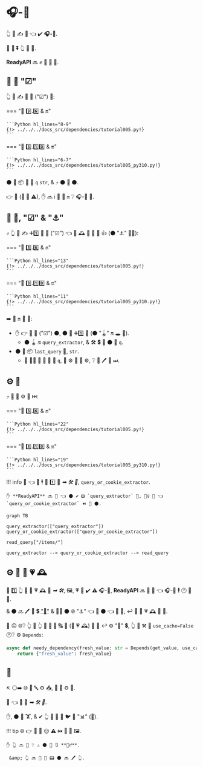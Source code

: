 # 🎧-🔗

👆 💪 ✍ 🔗 👈 ✔️ **🎧-🔗**.

👫 💪 **⏬** 👆 💪 👫.

**ReadyAPI** 🔜 ✊ 💅 🔬 👫.

## 🥇 🔗 "☑"

👆 💪 ✍ 🥇 🔗 ("☑") 💖:

=== "🐍 3️⃣.6️⃣ &amp; 🔛"

    ```Python hl_lines="8-9"
    {!> ../../../docs_src/dependencies/tutorial005.py!}
    ```

=== "🐍 3️⃣.1️⃣0️⃣ &amp; 🔛"

    ```Python hl_lines="6-7"
    {!> ../../../docs_src/dependencies/tutorial005_py310.py!}
    ```

⚫️ 📣 📦 🔢 🔢 `q` `str`, &amp; ⤴️ ⚫️ 📨 ⚫️.

👉 🙅 (🚫 📶 ⚠), ✋️ 🔜 ℹ 👥 🎯 🔛 ❔ 🎧-🔗 👷.

## 🥈 🔗, "☑" &amp; "⚓️"

⤴️ 👆 💪 ✍ ➕1️⃣ 🔗 🔢 ("☑") 👈 🎏 🕰 📣 🔗 🚮 👍 (⚫️ "⚓️" 💁‍♂️):

=== "🐍 3️⃣.6️⃣ &amp; 🔛"

    ```Python hl_lines="13"
    {!> ../../../docs_src/dependencies/tutorial005.py!}
    ```

=== "🐍 3️⃣.1️⃣0️⃣ &amp; 🔛"

    ```Python hl_lines="11"
    {!> ../../../docs_src/dependencies/tutorial005_py310.py!}
    ```

➡️ 🎯 🔛 🔢 📣:

* ✋️ 👉 🔢 🔗 ("☑") ⚫️, ⚫️ 📣 ➕1️⃣ 🔗 (⚫️ "🪀" 🔛 🕳 🙆).
    * ⚫️ 🪀 🔛 `query_extractor`, &amp; 🛠️ 💲 📨 ⚫️ 🔢 `q`.
* ⚫️ 📣 📦 `last_query` 🍪, `str`.
    * 🚥 👩‍💻 🚫 🚚 🙆 🔢 `q`, 👥 ⚙️ 🏁 🔢 ⚙️, ❔ 👥 🖊 🍪 ⏭.

## ⚙️ 🔗

⤴️ 👥 💪 ⚙️ 🔗 ⏮️:

=== "🐍 3️⃣.6️⃣ &amp; 🔛"

    ```Python hl_lines="22"
    {!> ../../../docs_src/dependencies/tutorial005.py!}
    ```

=== "🐍 3️⃣.1️⃣0️⃣ &amp; 🔛"

    ```Python hl_lines="19"
    {!> ../../../docs_src/dependencies/tutorial005_py310.py!}
    ```

!!! info
    👀 👈 👥 🕴 📣 1️⃣ 🔗 *➡ 🛠️ 🔢*, `query_or_cookie_extractor`.

    ✋️ **ReadyAPI** 🔜 💭 👈 ⚫️ ✔️ ❎ `query_extractor` 🥇, 🚶‍♀️ 🏁 👈 `query_or_cookie_extractor` ⏪ 🤙 ⚫️.

```mermaid
graph TB

query_extractor(["query_extractor"])
query_or_cookie_extractor(["query_or_cookie_extractor"])

read_query["/items/"]

query_extractor --> query_or_cookie_extractor --> read_query
```

## ⚙️ 🎏 🔗 💗 🕰

🚥 1️⃣ 👆 🔗 📣 💗 🕰 🎏 *➡ 🛠️*, 🖼, 💗 🔗 ✔️ ⚠ 🎧-🔗, **ReadyAPI** 🔜 💭 🤙 👈 🎧-🔗 🕴 🕐 📍 📨.

&amp; ⚫️ 🔜 🖊 📨 💲 <abbr title="A utility/system to store computed/generated values, to re-use them instead of computing them again.">"💾"</abbr> &amp; 🚶‍♀️ ⚫️ 🌐 "⚓️" 👈 💪 ⚫️ 👈 🎯 📨, ↩️ 🤙 🔗 💗 🕰 🎏 📨.

🏧 😐 🌐❔ 👆 💭 👆 💪 🔗 🤙 🔠 🔁 (🎲 💗 🕰) 🎏 📨 ↩️ ⚙️ "💾" 💲, 👆 💪 ⚒ 🔢 `use_cache=False` 🕐❔ ⚙️ `Depends`:

```Python hl_lines="1"
async def needy_dependency(fresh_value: str = Depends(get_value, use_cache=False)):
    return {"fresh_value": fresh_value}
```

## 🌃

↖️ ⚪️➡️ 🌐 🎀 🔤 ⚙️ 📥, **🔗 💉** ⚙️ 🙅.

🔢 👈 👀 🎏 *➡ 🛠️ 🔢*.

✋️, ⚫️ 📶 🏋️, &amp; ✔ 👆 📣 🎲 🙇 🐦 🔗 "📊" (🌲).

!!! tip
    🌐 👉 💪 🚫 😑 ⚠ ⏮️ 👫 🙅 🖼.

    ✋️ 👆 🔜 👀 ❔ ⚠ ⚫️ 📃 🔃 **💂‍♂**.

     &amp; 👆 🔜 👀 💸 📟 ⚫️ 🔜 🖊 👆.
